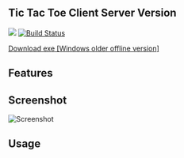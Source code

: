 

Tic Tac Toe Client Server Version
-----------
<a href="https://www.gnu.org/licenses/gpl-3.0" alt="License: GPLv3"><img src="https://img.shields.io/badge/License-GPL%20v3-blue.svg"></a>
[![Build Status](https://travis-ci.org/shubham8550/Tic-Tac-Toe-Game--Java_GUI_Application.svg?branch=master)](https://travis-ci.org/shubham8550/Tic-Tac-Toe-Game--Java_GUI_Application)

[Download exe [Windows older offline version]](https://drive.google.com/uc?export=download&id=1oDsPmqxt_-cWety9i-ZazlcucV05_cfe)


Features
--------

Screenshot
----------
![Screenshot](https://drive.google.com/uc?export=download&id=1ZVkCq12JuSbt9_uTIcjefp4XI-O_6hAa)

Usage
-----
```


```
